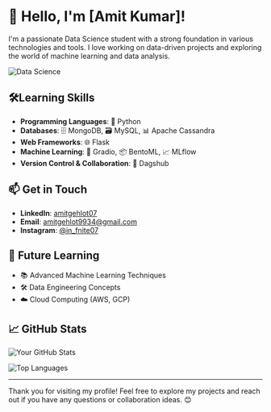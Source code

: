 # 👋 Hello, I'm [Amit Kumar]!

I'm a passionate Data Science student with a strong foundation in various technologies and tools. I love working on data-driven projects and exploring the world of machine learning and data analysis.

![Data Science](![6c3893_60b02f5779ab4a239a715f41ba6a007e~mv2_d_5000_1447_s_2](https://github.com/user-attachments/assets/2150734f-c866-4db4-8541-eb73db6880ff)
)
## 🛠️Learning  Skills

- **Programming Languages**: 🐍 Python
- **Databases**: 🗄️ MongoDB, 🗃️ MySQL, 📊 Apache Cassandra
- **Web Frameworks**: 🌐 Flask
- **Machine Learning**: 🤖 Gradio, 📦 BentoML, 📈 MLflow
- **Version Control & Collaboration**: 🔄 Dagshub


## 📫 Get in Touch
- **LinkedIn**: [amitgehlot07](https://www.linkedin.com/in/amitgehlot07/)
- **Email**: amitgehlot9934@gmail.com
- **Instagram**: [@in_fnite07](https://www.instagram.com/in_fnite07/)
## 🌱 Future Learning

- 📚 Advanced Machine Learning Techniques
- 🛠️ Data Engineering Concepts
- ☁️ Cloud Computing (AWS, GCP)

## 📈 GitHub Stats

![Your GitHub Stats](https://github-readme-stats.vercel.app/api?username=yourusername&show_icons=true&theme=radical)

![Top Languages](https://github-readme-stats.vercel.app/api/top-langs/?username=yourusername&layout=compact&theme=radical)

---

Thank you for visiting my profile! Feel free to explore my projects and reach out if you have any questions or collaboration ideas. 😊
